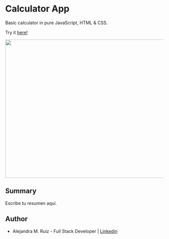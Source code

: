 # Calculator App

Basic calculator in pure JavaScript, HTML & CSS.  

Try it [here!](https://alejandramruiz.github.io/calculator/)

<image src ="AV/calc.png" width="710" height="440">

## Summary
Escribe tu resumen aquí.    

## Author 
* Alejandra M. Ruiz - Full Stack Developer | [Linkedin](https://www.linkedin.com/in/alejandra-m-ruiz/)
